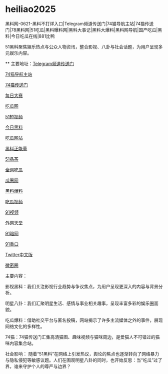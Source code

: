 # heiliao2025
黑料网-0621-黑料不打烊入口|Telegram频道传送门|74猫导航主站|74猫传送门|78黑料网|51吃瓜|黑料曝料网|黑料大事记|黑料大爆料|黑料网导航|国产吃瓜|黑料|今日吃瓜在线|881比鸭

51黑料聚焦娱乐热点与公众人物资讯，整合影视、八卦与社会话题，为用户呈现多元娱乐内容。

** 主要地址：<a href="https://74mao.com/">Telegram频道传送门</a>

<a href="https://74mao.com/">74猫导航主站</a>

<a href="https://74mao.com/">74猫传送门</a>

<a href="https://pc1-26.pages.dev/">每日大赛</a>

<a href="https://cg1-39.pages.dev/">吃瓜网</a>

<a href="https://pc2-25.pages.dev/">51短视频</a>

<a href="https://pc10-24.pages.dev/">今日黑料</a>

<a href="https://cg1-27.pages.dev/">吃瓜网站</a>

<a href="https://cg8-12.pages.dev/">黑料正能量</a>

<a href="https://pc8-34.pages.dev/">51品茶</a>

<a href="https://cg4-21.pages.dev/">全网吃瓜</a>

<a href="https://cg6-21.pages.dev/">瓜圈网</a>

<a href="https://cg5-24.pages.dev/">黑料爆料</a>

<a href="https://cg9-07.pages.dev/">吃瓜视频</a>

<a href="https://91shipin-01.pages.dev/">91视频</a>

<a href="https://91pornzuixin.pages.dev/">外网天堂</a>

<a href="https://50duhuizui.pages.dev/">91暗网</a>

<a href="https://zhong-kou.pages.dev/">91重口</a>

<a href="https://twitterzhongwenban.pages.dev/">Twitter中文版</a>

<a href="https://weimiquanzui01.pages.dev/">微密圈</a>

主要内容：

影视黑料：我们关注影视行业趋势与争议焦点，为用户呈现更深入的内容与背景分析。

明星八卦：我们汇聚明星生活、感情与事业相关趣事，呈现丰富多彩的娱乐圈面貌。

吃瓜爆料：借助社交平台与匿名投稿，网站揭示了许多主流媒体之外的事件，展现网络文化的多样性。

74猫：74猫传送门汇集高清猫图、趣味视频与猫咪周边，是爱猫人不可错过的猫咪内容集合站。

社会影响：
随着“51黑料”在网络上引发热议，舆论的焦点也逐渐转向了网络暴力与隐私侵犯等敏感议题。人们在围观明星八卦的同时，也开始反思：当“吃瓜”过了界，谁来守护个人的尊严与边界？

